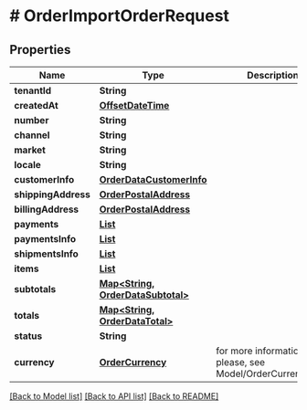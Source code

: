 # # OrderImportOrderRequest


## Properties 


Name | Type | Description | Notes
------------ | ------------- | ------------- | -------------
**tenantId**| **String** |   | [optional]
**createdAt**| [**OffsetDateTime**](OffsetDateTime.md) |   | [optional]
**number**| **String** |   | [optional]
**channel**| **String** |   | [optional]
**market**| **String** |   | [optional]
**locale**| **String** |   | [optional]
**customerInfo**| [**OrderDataCustomerInfo**](OrderDataCustomerInfo.md) |   | [optional]
**shippingAddress**| [**OrderPostalAddress**](OrderPostalAddress.md) |   | [optional]
**billingAddress**| [**OrderPostalAddress**](OrderPostalAddress.md) |   | [optional]
**payments**| [**List<ImportOrderRequestImportedPayment>**](ImportOrderRequestImportedPayment.md) |   | [optional]
**paymentsInfo**| [**List<OrderDataPaymentInfo>**](OrderDataPaymentInfo.md) |   | [optional]
**shipmentsInfo**| [**List<OrderDataShipmentInfo>**](OrderDataShipmentInfo.md) |   | [optional]
**items**| [**List<OrderOrderDataItem>**](OrderOrderDataItem.md) |   | [optional]
**subtotals**| [**Map<String, OrderDataSubtotal>**](OrderDataSubtotal.md) |   | [optional] [default to new HashMap<>()]
**totals**| [**Map<String, OrderDataTotal>**](OrderDataTotal.md) |   | [optional] [default to new HashMap<>()]
**status**| **String** |   | [optional]
**currency**| [**OrderCurrency**](OrderCurrency.md) |  for more information please, see Model/OrderCurrency.php  | [optional] [default to OrderCurrency.XXX]


[[Back to Model list]](../../README.md#models) [[Back to API list]](../../README.md#endpoints) [[Back to README]](../../README.md)

